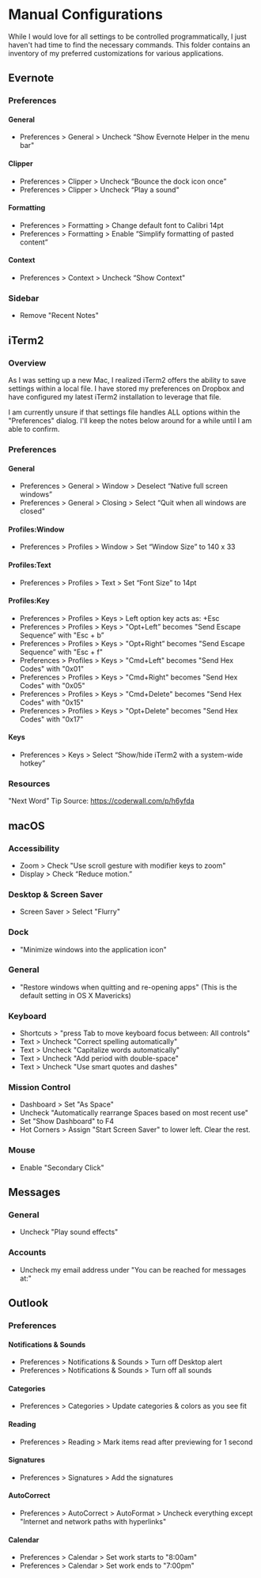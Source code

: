 # Manual Configurations
While I would love for all settings to be controlled programmatically, I just
haven't had time to find the necessary commands. This folder contains an
inventory of my preferred customizations for various applications.


## Evernote

### Preferences

#### General
* Preferences > General > Uncheck “Show Evernote Helper in the menu bar"

#### Clipper
* Preferences > Clipper > Uncheck “Bounce the dock icon once”
* Preferences > Clipper > Uncheck “Play a sound"

#### Formatting
* Preferences > Formatting > Change default font to Calibri 14pt
* Preferences > Formatting > Enable “Simplify formatting of pasted content”

#### Context
* Preferences > Context > Uncheck “Show Context"

### Sidebar
* Remove "Recent Notes"


## iTerm2

### Overview
As I was setting up a new Mac, I realized iTerm2 offers the ability to save settings
within a local file. I have stored my preferences on Dropbox and have configured
my latest iTerm2 installation to leverage that file.

I am currently unsure if that settings file handles ALL options within the
"Preferences" dialog. I'll keep the notes below around for a while until
I am able to confirm.

### Preferences

#### General
* Preferences > General > Window > Deselect “Native full screen windows”
* Preferences > General > Closing > Select “Quit when all windows are closed"

#### Profiles:Window
* Preferences > Profiles > Window > Set “Window Size” to 140 x 33

#### Profiles:Text
* Preferences > Profiles > Text > Set “Font Size” to 14pt

#### Profiles:Key
* Preferences > Profiles > Keys > Left option key acts as: +Esc
* Preferences > Profiles > Keys > "Opt+Left” becomes "Send Escape Sequence” with "Esc + b”
* Preferences > Profiles > Keys > "Opt+Right” becomes "Send Escape Sequence” with "Esc + f"
* Preferences > Profiles > Keys > "Cmd+Left" becomes "Send Hex Codes" with "0x01"
* Preferences > Profiles > Keys > "Cmd+Right" becomes "Send Hex Codes" with "0x05"
* Preferences > Profiles > Keys > "Cmd+Delete" becomes "Send Hex Codes" with "0x15"
* Preferences > Profiles > Keys > "Opt+Delete" becomes "Send Hex Codes" with "0x17"

#### Keys
* Preferences > Keys > Select “Show/hide iTerm2 with a system-wide hotkey”

### Resources
"Next Word” Tip Source: https://coderwall.com/p/h6yfda


## macOS

### Accessibility
* Zoom > Check "Use scroll gesture with modifier keys to zoom"
* Display > Check “Reduce motion.”

### Desktop & Screen Saver
* Screen Saver > Select "Flurry"

### Dock
* "Minimize windows into the application icon"

### General
* "Restore windows when quitting and re-opening apps" (This is the default setting in OS X Mavericks)

### Keyboard
* Shortcuts > "press Tab to move keyboard focus between: All controls"
* Text > Uncheck "Correct spelling automatically"
* Text > Uncheck "Capitalize words automatically"
* Text > Uncheck "Add period with double-space"
* Text > Uncheck "Use smart quotes and dashes"

### Mission Control
* Dashboard > Set "As Space"
* Uncheck "Automatically rearrange Spaces based on most recent use"
* Set "Show Dashboard" to F4
* Hot Corners > Assign "Start Screen Saver" to lower left. Clear the rest.

### Mouse
* Enable "Secondary Click"


## Messages

### General
* Uncheck "Play sound effects"

### Accounts
* Uncheck my email address under "You can be reached for messages at:"


## Outlook

### Preferences

#### Notifications & Sounds
* Preferences > Notifications & Sounds > Turn off Desktop alert
* Preferences > Notifications & Sounds > Turn off all sounds

#### Categories
* Preferences > Categories > Update categories & colors as you see fit

#### Reading
* Preferences > Reading > Mark items read after previewing for 1 second

#### Signatures
* Preferences > Signatures > Add the signatures

#### AutoCorrect
* Preferences > AutoCorrect > AutoFormat > Uncheck everything except "Internet and network paths with hyperlinks"

#### Calendar
* Preferences > Calendar > Set work starts to "8:00am"
* Preferences > Calendar > Set work ends to "7:00pm"
